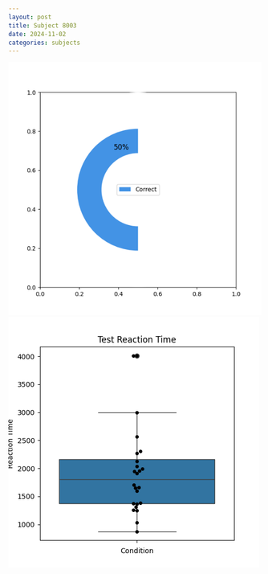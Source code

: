 ```yaml
---
layout: post
title: Subject 8003
date: 2024-11-02
categories: subjects
---
```


![](data/8003/run-8/8003_FN_acc_test.png)
![](data/8003/run-8/8003_FN_rt.png)
